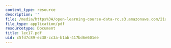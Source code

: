 ```yaml
---
content_type: resource
description: ''
file: /media/https%3A/open-learning-course-data-rc.s3.amazonaws.com/21a-441-the-conquest-of-america-spring-2004/c5fd7c89ec38cc3ab1ab417bd6e601ee_lec17.pdf
file_type: application/pdf
resourcetype: Document
title: lec17.pdf
uid: c5fd7c89-ec38-cc3a-b1ab-417bd6e601ee
---
```

